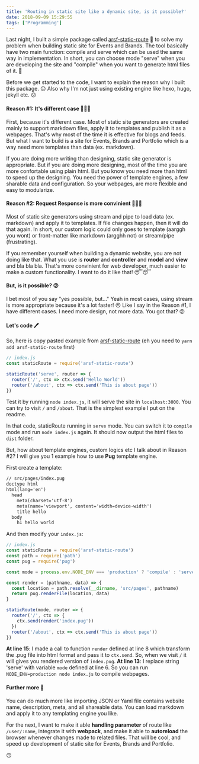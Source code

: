 ```yaml
---
title: 'Routing in static site like a dynamic site, is it possible?'
date: 2018-09-09 15:29:55
tags: ['Programming']
---
```


Last night, I built a simple package called [arsf-static-route](https://github.com/Arsfiqball/static-route) 🍌 to solve my problem when building static site for Events and Brands. The tool basically have two main function: compile and serve which can be used the same way in implementation. In short, you can choose mode "serve" when you are developing the site and "compile" when you want to generate html files of it. 🚀

<!-- more -->

Before we get started to the code, I want to explain the reason why I built this package. 😕 Also why I'm not just using existing engine like hexo, hugo, jekyll etc. 😕

#### Reason #1: It's different case 🙅🏻‍♂️

First, because it's different case. Most of static site generators are created mainly to support markdown files, apply it to templates and publish it as a webpages. That's why most of the time it is effective for blogs and feeds. But what I want to build is a site for Events, Brands and Portfolio which is a way need more templates than data (ex. markdown).

If you are doing more writing than designing, static site generator is appropriate. But if you are doing more designing, most of the time you are more confortable using plain html. But you know you need more than html to speed up the designing. You need the power of template engines, a few sharable data and configuration. So your webpages, are more flexible and easy to modularize.

#### Reason #2: Request Response is more convinient 🙋🏻‍♂️

Most of static site generators using stream and pipe to load data (ex. markdown) and apply it to templates. If file changes happen, then it will do that again. In short, our custom logic could only goes to template (aarggh you wont) or front-matter like markdown (argghh not) or stream/pipe (frustrating).

If you remember yourself when building a dynamic website, you are not doing like that. What you use is **router** and **controller** and **model** and **view** and bla bla bla. That's more convinient for web developer, much easier to make a custom functionality. I want to do it like that! 😴😴

#### But, is it possible? 😕

I bet most of you say "yes possible, but..." Yeah in most cases, using stream is more appropriate because it's a lot faster! 😠 Like I say in the Reason #1, I have different cases. I need more design, not more data. You got that? 😕

#### Let's code 🖊️

So, here is copy pasted example from [arsf-static-route](https://github.com/Arsfiqball/static-route) (eh you need to ``yarn add arsf-static-route`` first)

```js
// index.js
const staticRoute = require('arsf-static-route')

staticRoute('serve', router => {
  router('/', ctx => ctx.send('Hello World'))
  router('/about', ctx => ctx.send('This is about page'))
})
```

Test it by running ``node index.js``, it will serve the site in ``localhost:3000``. You can try to visit ``/`` and ``/about``. That is the simplest example I put on the readme.

In that code, staticRoute running in ``serve`` mode. You can switch it to ``compile`` mode and run ``node index.js`` again. It should now output the html files to ``dist`` folder.

But, how about template engines, custom logics etc I talk about in Reason #2? I will give you 1 example how to use **Pug** template engine.

First create a template:
```html
// src/pages/index.pug
doctype html
html(lang='en')
  head
    meta(charset='utf-8')
    meta(name='viewport', content='width=device-width')
    title hello
  body
    h1 hello world
```

And then modify your ``index.js``:
```js
// index.js
const staticRoute = require('arsf-static-route')
const path = require('path')
const pug = require('pug')

const mode = process.env.NODE_ENV === 'production' ? 'compile' : 'serve'

const render = (pathname, data) => {
  const location = path.resolve(__dirname, 'src/pages', pathname)
  return pug.renderFile(location, data)
}

staticRoute(mode, router => {
  router('/', ctx => {
    ctx.send(render('index.pug'))
  })
  router('/about', ctx => ctx.send('This is about page'))
})
```

**At line 15**: I made a call to function ``render`` defined at line 8 which transform the .pug file into html format and pass it to ``ctx.send``. So, when we visit ``/`` it will gives you rendered version of ``index.pug``.
**At line 13**: I replace string 'serve' with variable ``mode`` defined at line  6. So you can run ``NODE_ENV=production node index.js`` to compile webpages.

#### Further more 🚩

You can do much more like importing JSON or Yaml file contains website name, description, meta, and all shareable data. You can load markdown and apply it to any templating engine you like.

For the next, I want to make it able **handling parameter** of route like ``/user/:name``, integrate it with **webpack**, and make it able to **autoreload** the browser whenever changes made to related files. That will be cool, and speed up development of static site for Events, Brands and Portfolio.

🙃
